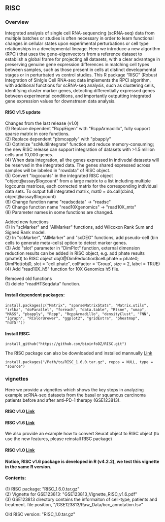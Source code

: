 ## RISC


### Overview
Integrated analysis of single cell RNA-sequencing (scRNA-seq) data from multiple batches or studies is often necessary in order to learn functional changes in cellular states upon experimental perturbations or cell type relationships in a developmental lineage. Here we introduce a new algorithm (RPCI) that uses the gene-eigenvectors from a reference dataset to establish a global frame for projecting all datasets, with a clear advantage in preserving genuine gene expression differences in matching cell types between samples, such as those present in cells at distinct developmental stages or in perturbated vs control studies. This R package “RISC” (Robust Integration of Sinlgle Cell RNA-seq data implements the RPCI algorithm, with additional functions for scRNA-seq analysis, such as clustering cells, identifying cluster marker genes, detecting differentially expressed genes between experimental conditions, and importantly outputting integrated gene expression values for downstream data analysis.


#### RISC v1.5 update
Changes from the last release (v1.0) <br />
(1) Replace dependent "RcppEigen" with "RcppArmadillo", fully support sparse matrix in core functions. <br />
(2) Replace dependent "pbmcapply" with "pbapply" <br />
(3) Optimize "scMultiIntegrate" function and reduce memory-consuming; the new RISC release can support integration of datasets with >1.5 million cells and 10,000 genes. <br />
(4) When data integration, all the genes expressed in indivudal datasets will be reserved in the integrated data. The genes shared expressed across samples will be labeled in "rowdata" of RISC object. <br />
(5) Convert "logcounts" in the integrated RISC object "object@assay$logcount" from a large matrix to a list including multiple logcounts matrices, each corrected matrix for the corresponding individual data sets. To output full integrated matrix, mat0 = do.call(cbind, object@assay$logcount) <br />
(6) Change function name "readscdata" -> "readsc" <br />
(7) Change function name "read10Xgenomics" -> "read10X_mtx" <br />
(8) Parameter names in some functions are changed. <br />

Added new functions <br />
(1) In "scMarker" and "AllMarker" functions, add Wilcoxon Rank Sum and Signed Rank model. <br />
(2) In "scMarker", "AllMarker" and "scDEG" functions, add pseudo-cell (bin cells to generate meta-cells) option to detect marker genes. <br />
(3) Add "slot" parameter in "DimPlot" function, external dimension reduction results can be added in RISC object, e.g. add phate results (phate0) to RISC object obj0@DimReduction$cell.phate = phate0; DimPlot(obj0, slot = "cell.phate", colFactor = 'Group', size = 2, label = TRUE) <br />
(4) Add "read10X_h5" function for 10X Genomics h5 file. <br />

Removed old functions <br />
(1) delete "readHTSeqdata" function. <br />


#### Install dependent packages:
```
install.packages(c("Matrix", "sparseMatrixStats", "Matrix.utils", "irlba", "doParallel", "foreach", "data.table", "Rtsne", "umap", "MASS", "pbapply", "Rcpp", "RcppArmadillo", "densityClust", "FNN", "igraph", "RColorBrewer", "ggplot2", "gridExtra", "pheatmap", "hdf5r"))
```

#### Install RISC:
```
install_github("https://github.com/bioinfoDZ/RISC.git")
```
The RISC package can also be downloaded and installed mannually
<a href="https://github.com/bioinfoDZ/RISC/blob/master/RISC_1.6.0.tar.gz" download="RISC_1.6.0.tar.gz">Link</a>
```
install.packages("/Path/to/RISC_1.6.0.tar.gz", repos = NULL, type = "source")
```


### vignettes
Here we provide a vignettes which shows the key steps in analyzing example scRNA-seq datasets from the basal or squamous carcinoma patients before and after anti-PD-1 therapy (GSE123813). 

#### RISC   v1.0 <a href="https://github.com/bioinfoDZ/RISC/blob/master/GSE123813_Vignette_RISC_v1.0.pdf" download="GSE123813_Vignette_RISC_v1.0.pdf">Link</a>
#### RISC   v1.6 <a href="https://github.com/bioinfoDZ/RISC/blob/master/GSE123813_Vignette_RISC_v1.6.pdf" download="GSE123813_Vignette_RISC_v1.6.pdf">Link</a>

We also provide an example how to convert Seurat object to RISC object (to use the new features, please reinstall RISC package)

#### RISC v1.0   <a href="https://github.com/bioinfoDZ/RISC/blob/master/Seurat_to_RISC_RISC_v1.0.pdf" download="Seurat_to_RISC_RISC_v1.0.pdf">Link</a>

#### Notice, RISC v1.6 package is developed in R (v4.2.2), we test this vignette in the same R version.


#### Contents:
(1) RISC package: "RISC_1.6.0.tar.gz" <br />
(2) Vignette for GSE123813: "GSE123813_Vignette_RISC_v1.6.pdf" <br />
(3) GSE123813 directory contains the informaiton of cell-type, patients and treatment.
file position, "/GSE123813/Raw_Data/bcc_annotation.tsv" <br />

Old RISC version: "RISC_1.0.tar.gz"


